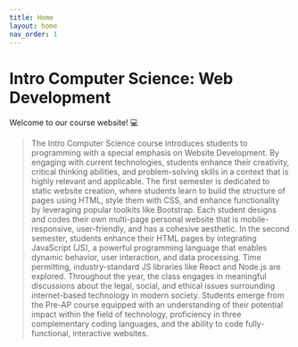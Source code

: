 ```yaml
---
title: Home
layout: home
nav_order: 1
---
```


# Intro Computer Science: Web Development
Welcome to our course website! 💻
> The Intro Computer Science course introduces students to programming with a special emphasis on Website Development. By engaging with current technologies, students enhance their creativity, critical thinking abilities, and problem-solving skills in a context that is highly relevant and applicable. The first semester is dedicated to static website creation, where students learn to build the structure of pages using HTML, style them with CSS, and enhance functionality by leveraging popular toolkits like Bootstrap. Each student designs and codes their own multi-page personal website that is mobile-responsive, user-friendly, and has a cohesive aesthetic. In the second semester, students enhance their HTML pages by integrating JavaScript (JS), a powerful programming language that enables dynamic behavior, user interaction, and data processing. Time permitting, industry-standard JS libraries like React and Node.js are explored. Throughout the year, the class engages in meaningful discussions about the legal, social, and ethical issues surrounding internet-based technology in modern society. Students emerge from the Pre-AP course equipped with an understanding of their potential impact within the field of technology, proficiency in three complementary coding languages, and the ability to code fully-functional, interactive websites. 
